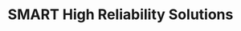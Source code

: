 ---
title: "SMART High Reliability Solutions"
url: /gilbert/smart-high-reliability-solutions/
shop: electrical
---